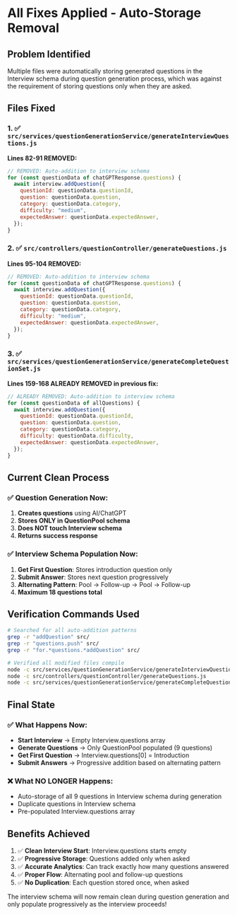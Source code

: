 # All Fixes Applied - Auto-Storage Removal

## Problem Identified
Multiple files were automatically storing generated questions in the Interview schema during question generation process, which was against the requirement of storing questions only when they are asked.

## Files Fixed

### 1. ✅ `src/services/questionGenerationService/generateInterviewQuestions.js`
**Lines 82-91 REMOVED:**
```javascript
// REMOVED: Auto-addition to interview schema
for (const questionData of chatGPTResponse.questions) {
  await interview.addQuestion({
    questionId: questionData.questionId,
    question: questionData.question,
    category: questionData.category,
    difficulty: "medium",
    expectedAnswer: questionData.expectedAnswer,
  });
}
```

### 2. ✅ `src/controllers/questionController/generateQuestions.js`
**Lines 95-104 REMOVED:**
```javascript
// REMOVED: Auto-addition to interview schema
for (const questionData of chatGPTResponse.questions) {
  await interview.addQuestion({
    questionId: questionData.questionId,
    question: questionData.question,
    category: questionData.category,
    difficulty: "medium",
    expectedAnswer: questionData.expectedAnswer,
  });
}
```

### 3. ✅ `src/services/questionGenerationService/generateCompleteQuestionSet.js`
**Lines 159-168 ALREADY REMOVED in previous fix:**
```javascript
// ALREADY REMOVED: Auto-addition to interview schema
for (const questionData of allQuestions) {
  await interview.addQuestion({
    questionId: questionData.questionId,
    question: questionData.question,
    category: questionData.category,
    difficulty: questionData.difficulty,
    expectedAnswer: questionData.expectedAnswer,
  });
}
```

## Current Clean Process

### ✅ Question Generation Now:
1. **Creates questions** using AI/ChatGPT
2. **Stores ONLY in QuestionPool schema**
3. **Does NOT touch Interview schema**
4. **Returns success response**

### ✅ Interview Schema Population Now:
1. **Get First Question**: Stores introduction question only
2. **Submit Answer**: Stores next question progressively
3. **Alternating Pattern**: Pool → Follow-up → Pool → Follow-up
4. **Maximum 18 questions total**

## Verification Commands Used
```bash
# Searched for all auto-addition patterns
grep -r "addQuestion" src/
grep -r "questions.push" src/
grep -r "for.*questions.*addQuestion" src/

# Verified all modified files compile
node -c src/services/questionGenerationService/generateInterviewQuestions.js
node -c src/controllers/questionController/generateQuestions.js
node -c src/services/questionGenerationService/generateCompleteQuestionSet.js
```

## Final State

### ✅ What Happens Now:
- **Start Interview** → Empty Interview.questions array
- **Generate Questions** → Only QuestionPool populated (9 questions)
- **Get First Question** → Interview.questions[0] = Introduction
- **Submit Answers** → Progressive addition based on alternating pattern

### ❌ What NO LONGER Happens:
- Auto-storage of all 9 questions in Interview schema during generation
- Duplicate questions in Interview schema
- Pre-populated Interview.questions array

## Benefits Achieved
1. ✅ **Clean Interview Start**: Interview.questions starts empty
2. ✅ **Progressive Storage**: Questions added only when asked
3. ✅ **Accurate Analytics**: Can track exactly how many questions answered
4. ✅ **Proper Flow**: Alternating pool and follow-up questions
5. ✅ **No Duplication**: Each question stored once, when asked

The interview schema will now remain clean during question generation and only populate progressively as the interview proceeds!